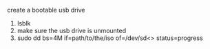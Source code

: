 create a bootable usb drive

1. lsblk
2. make sure the usb drive is unmounted
3. sudo dd bs=4M if=path/to/the/iso of=/dev/sd<> status=progress

